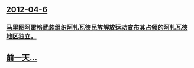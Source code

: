 ## [2012-04-6](/zh/news/2012/04/6/index.md)

### [马里图阿雷格武装组织阿扎瓦德民族解放运动宣布其占领的阿扎瓦德地区独立。](/zh/news/2012/04/6/马里图阿雷格武装组织阿扎瓦德民族解放运动宣布其占领的阿扎瓦德地区独立.md)
## [前一天...](/zh/news/2012/04/5/index.md)

